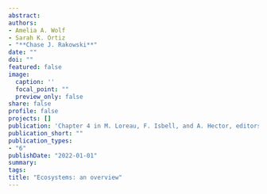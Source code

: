 ```yaml
---
abstract: 
authors: 
- Amelia A. Wolf
- Sarah K. Ortiz
- "**Chase J. Rakowski**"
date: ""
doi: ""
featured: false
image: 
  caption: ''
  focal_point: ""
  preview_only: false
share: false
profile: false
projects: []
publication: 'Chapter 4 in M. Loreau, F. Isbell, and A. Hector, editors. *The ecological and societal consequences of biodiversity loss.* ISTE, London, UK'
publication_short: ""
publication_types:
- "6"
publishDate: "2022-01-01"
summary: 
tags:
title: "Ecosystems: an overview"
---
```


